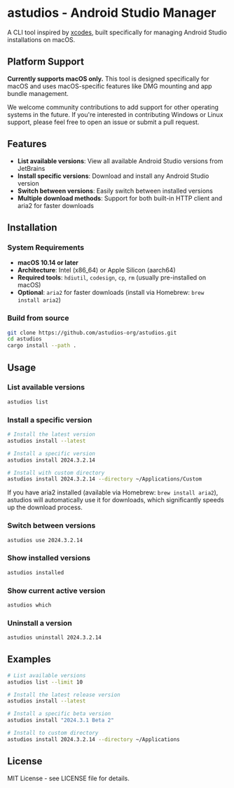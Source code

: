 # astudios - Android Studio Manager

A CLI tool inspired by [xcodes](https://github.com/XcodesOrg/xcodes), built specifically for managing Android Studio installations on macOS.

## Platform Support

**Currently supports macOS only.** This tool is designed specifically for macOS and uses macOS-specific features like DMG mounting and app bundle management.

We welcome community contributions to add support for other operating systems in the future. If you're interested in contributing Windows or Linux support, please feel free to open an issue or submit a pull request.

## Features

- **List available versions**: View all available Android Studio versions from JetBrains
- **Install specific versions**: Download and install any Android Studio version
- **Switch between versions**: Easily switch between installed versions
- **Multiple download methods**: Support for both built-in HTTP client and aria2 for faster downloads

## Installation

### System Requirements

- **macOS 10.14 or later**
- **Architecture**: Intel (x86_64) or Apple Silicon (aarch64)
- **Required tools**: `hdiutil`, `codesign`, `cp`, `rm` (usually pre-installed on macOS)
- **Optional**: `aria2` for faster downloads (install via Homebrew: `brew install aria2`)

### Build from source
```bash
git clone https://github.com/astudios-org/astudios.git
cd astudios
cargo install --path .
```

## Usage

### List available versions
```bash
astudios list
```

### Install a specific version
```bash
# Install the latest version
astudios install --latest

# Install a specific version
astudios install 2024.3.2.14

# Install with custom directory
astudios install 2024.3.2.14 --directory ~/Applications/Custom
```

If you have aria2 installed (available via Homebrew: `brew install aria2`), astudios will automatically use it for downloads, which significantly speeds up the download process.

### Switch between versions
```bash
astudios use 2024.3.2.14
```

### Show installed versions
```bash
astudios installed
```

### Show current active version
```bash
astudios which
```

### Uninstall a version
```bash
astudios uninstall 2024.3.2.14
```

## Examples

```bash
# List available versions
astudios list --limit 10

# Install the latest release version
astudios install --latest

# Install a specific beta version
astudios install "2024.3.1 Beta 2"

# Install to custom directory
astudios install 2024.3.2.14 --directory ~/Applications
```

## License

MIT License - see LICENSE file for details.
